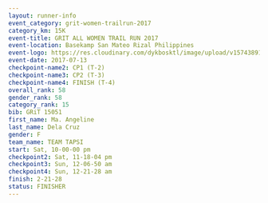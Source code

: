 ```yaml
---
layout: runner-info 
event_category: grit-women-trailrun-2017 
category_km: 15K 
event-title: GRIT ALL WOMEN TRAIL RUN 2017 
event-location: Basekamp San Mateo Rizal Philippines 
event-logo: https://res.cloudinary.com/dykbosktl/image/upload/v1574389137/Logo/a04c0-grit-logo_yxzsau.png 
event-date: 2017-07-13 
checkpoint-name2: CP1 (T-2) 
checkpoint-name3: CP2 (T-3) 
checkpoint-name4: FINISH (T-4) 
overall_rank: 58
gender_rank: 58
category_rank: 15
bib: GRiT 15051
first_name: Ma. Angeline
last_name: Dela Cruz
gender: F
team_name: TEAM TAPSI
start: Sat, 10-00-00 pm
checkpoint2: Sat, 11-18-04 pm
checkpoint3: Sun, 12-06-50 am
checkpoint4: Sun, 12-21-28 am
finish: 2-21-28
status: FINISHER
---
```

